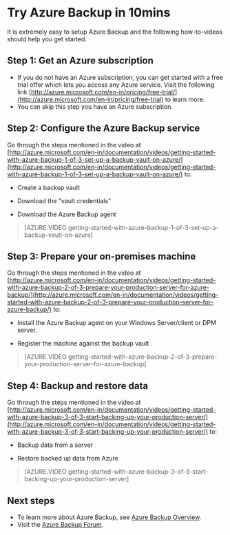 <properties
   pageTitle="Azure Backup in 10mins"
   description="Get started with Azure Backup in 10mins"
   services="backup"
   documentationCenter=""
   authors="prvijay"
   manager="shreeshd"
   editor=""/>

<tags
   ms.service="backup"
   ms.workload="storage-backup-recovery"
	 ms.tgt_pltfrm="na"
	 ms.devlang="na"
	 ms.topic="article"
	 ms.date="03/26/2015"
	 ms.author="prvijay"/>

# Try Azure Backup in 10mins
It is extremely easy to setup Azure Backup and the following how-to-videos should help you get started.

## Step 1: Get an Azure subscription
+ If you do not have an Azure subscription, you can get started with a free trial offer which lets you access any Azure service. Visit the following link [http://azure.microsoft.com/en-in/pricing/free-trial/](http://azure.microsoft.com/en-in/pricing/free-trial) to learn more.
+ You can skip this step you have an Azure subscription.

## Step 2: Configure the Azure Backup service
Go through the steps mentioned in the video at  [http://azure.microsoft.com/en-in/documentation/videos/getting-started-with-azure-backup-1-of-3-set-up-a-backup-vault-on-azure/](http://azure.microsoft.com/en-in/documentation/videos/getting-started-with-azure-backup-1-of-3-set-up-a-backup-vault-on-azure/) to:

+	Create a backup vault

+	Download the "vault credentials"

+	Download the Azure Backup agent

> [AZURE.VIDEO getting-started-with-azure-backup-1-of-3-set-up-a-backup-vault-on-azure]

## Step 3: Prepare your on-premises machine
Go through the steps mentioned in the video at [http://azure.microsoft.com/en-in/documentation/videos/getting-started-with-azure-backup-2-of-3-prepare-your-production-server-for-azure-backup/](http://azure.microsoft.com/en-in/documentation/videos/getting-started-with-azure-backup-2-of-3-prepare-your-production-server-for-azure-backup/) to:

+ Install the Azure Backup agent on your Windows Server/client or DPM server.

+ Register the machine against the backup vault


> [AZURE.VIDEO getting-started-with-azure-backup-2-of-3-prepare-your-production-server-for-azure-backup]

## Step 4: Backup and restore data
Go through the steps mentioned in the video at [http://azure.microsoft.com/en-in/documentation/videos/getting-started-with-azure-backup-3-of-3-start-backing-up-your-production-server/](http://azure.microsoft.com/en-in/documentation/videos/getting-started-with-azure-backup-3-of-3-start-backing-up-your-production-server/) to:

+ Backup data from a server

+ Restore backed up data from Azure

> [AZURE.VIDEO getting-started-with-azure-backup-3-of-3-start-backing-up-your-production-server]

## Next steps
+ To learn more about Azure Backup, see [Azure Backup Overview](http://go.microsoft.com/fwlink/p/?LinkId=222425).
+ Visit the [Azure Backup Forum](http://go.microsoft.com/fwlink/p/?LinkId=290933).
